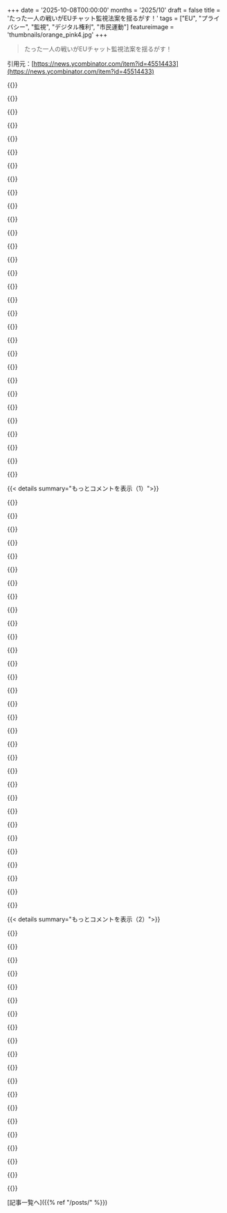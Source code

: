 +++
date = '2025-10-08T00:00:00'
months = '2025/10'
draft = false
title = 'たった一人の戦いがEUチャット監視法案を揺るがす！'
tags = ["EU", "プライバシー", "監視", "デジタル権利", "市民運動"]
featureimage = 'thumbnails/orange_pink4.jpg'
+++

> たった一人の戦いがEUチャット監視法案を揺るがす！

引用元：[https://news.ycombinator.com/item?id=45514433](https://news.ycombinator.com/item?id=45514433)




{{<matomeQuote body="関連情報だね！このサイトも見てみて：https://fightchatcontrol.eu/" userName="cuu508" createdAt="2025/10/08 10:26:05" color="">}}




{{<matomeQuote body="Joachim、ありがとう！PoliticoがCSAM阻止を匂わすのは腹立つね。暗号化で回避されるのに。「民主的な対話じゃない」って言うLena Düpontもいるけど、じゃあロビイストと官僚だけの話が対話なの？「普通の人がメールを送っても、議員は『フィードバックありがとう、でもやるよ』って言うだけ」ってこと？キャンペーンで法案支持が揺らいで、EDRiも「議論が進んだ」って言ってるのはすごいね！民主主義への信頼が少し戻ったよ。Hummelgaard大臣は「最終手段」って言うけど、できるなら悪用されるに決まってる。" userName="1gn15" createdAt="2025/10/08 11:26:05" color="#785bff">}}




{{<matomeQuote body="例えるなら、D&DでプレイヤーがOPキャラを作って「節度を持って使う」って言うようなもんだね。悪用しないなら、なんでそんな力が必要なの？って話だよ。" userName="silicon5" createdAt="2025/10/08 11:51:21" color="#38d3d3">}}




{{<matomeQuote body="「デンマークのPeter Hummelgaard司法大臣が強硬策の推進者」って？良いね、この人物こそが明確に非難されるべきだ！" userName="raverbashing" createdAt="2025/10/08 11:47:27" color="">}}




{{<matomeQuote body="Peter Hummelgaardデンマーク司法大臣が「監視は安全感を高める…自由の前提が安全だから、監視が増えれば自由も増える」だってさ。https://news.ycombinator.com/item?id=45473136" userName="nickslaughter02" createdAt="2025/10/08 12:11:16" color="#38d3d3">}}




{{<matomeQuote body="もう一つ例えるなら、スポーツカーを買って「常に法定速度で走る」って約束するようなもんだよ。" userName="varispeed" createdAt="2025/10/08 12:03:18" color="#785bff">}}




{{<matomeQuote body="シュタージも彼に賛成しそうだね。こんなこと言うなんて信じられないよ、良い意味じゃなくてさ。この法案の政府の免除規定をどう説明するのか、ぜひ聞いてみたいね。" userName="Telaneo" createdAt="2025/10/08 12:16:33" color="#38d3d3">}}




{{<matomeQuote body="Peter Hummelgaardデンマーク司法大臣が「暗号化されたメッセージサービスで通信するのが皆の市民的自由だという全くの誤解を打ち破らなければならない」ってさ。https://www.msn.com/en-us/news/technology/danish-justice-min..." userName="nickslaughter02" createdAt="2025/10/08 12:19:46" color="#ff33a1">}}




{{<matomeQuote body="誰もそんなことしないよ。" userName="dgfitz" createdAt="2025/10/08 12:06:27" color="">}}




{{<matomeQuote body="「ロビイストと官僚だけの対話で、皆は黙って受け入れろ」って、EPPみたいな連中はまさにそう思ってるだろうね。でも、なぜか毎年こんな無能な連中が多数票を取るんだ。しかも、その後には極右、ファシストなんかがいるしね（例：ESN、PfE）。<br>1. https://en.wikipedia.org/wiki/European_People%27s_Party<br>2. https://en.wikipedia.org/wiki/Europe_of_Sovereign_Nations_Gr...<br>3. https://en.wikipedia.com/wiki/Patriots_for_Europe" userName="spankibalt" createdAt="2025/10/08 12:50:06" color="#785bff">}}




{{<matomeQuote body="「安全だという感覚」と「実際の安全」を混同してるなんて、嘘つきだよね。それで社会民主主義者だって名乗るなんて、厚かましい！" userName="tgv" createdAt="2025/10/08 12:17:43" color="">}}




{{<matomeQuote body="Politicoが「法案でCSAMを防げる」って言うのはおかしい。暗号化すれば回避できるしね。<br>今の主流メディア（MSM）は権力者の意見を垂れ流すしかないんだ。逆らうと「ヘイトスピーチ」とかのレッテル貼られて潰されるから。<br>「対話」ってのは、うまくつながったロビイストと官僚の間だけのもので、他は黙って受け入れろってこと？<br>そう、まさにこれ！って感じだね。https://www.youtube.com/watch?v=rtdbF-nRJqs" userName="FirmwareBurner" createdAt="2025/10/08 11:51:50" color="#ff5733">}}




{{<matomeQuote body="「MSMは権力者の意見をオウム返しするしかない」なんてデタラメだ！イギリスの『ガーディアン』みたいに、そうじゃない主流メディアは山ほどあるよ。<br>『ワシントン・ポスト』なんかが追従するのは、金（Jeffとその読者）のためであって、誰かに「潰される」からじゃないんだ。" userName="davedx" createdAt="2025/10/08 12:10:25" color="#ff5c5c">}}




{{<matomeQuote body="これは左右の問題じゃないんだよね。デンマークの社会民主党（S＆D）が推進してて、欧州自由民主同盟（ALDE）が反対してるんだから。" userName="ncruces" createdAt="2025/10/08 21:27:01" color="">}}




{{<matomeQuote body="GMとしては強く反対するね。GMの決定を覆せるような力を持つキャラは、ものすごく危険な兆候だよ。D＆Dは神話やTV番組じゃないんだ。<br>プレイヤーとGM、そしてプレイヤー同士のバランスがめちゃくちゃ大事なのに、チートキャラがいたらぶち壊しだ。<br>要するに、「このルールは存在するけど影響はない」って言うのは、「ルールは真剣じゃない」って言ってるのと同じ。チャット監視法案でもDMの状況でもね。<br>ルールってものは、真剣じゃなきゃ意味がないんだよ。" userName="joe_the_user" createdAt="2025/10/09 01:59:41" color="#ff5733">}}




{{<matomeQuote body="この議論を物理的な郵便に応用してみたらどうなるかな？<br>「政府に暗号化されていないコピーを提供しない限り、暗号化された手紙を送るのは違法」ってのがもし合理的に思えるなら、もうまともな議論はできないだろうね。" userName="Telaneo" createdAt="2025/10/08 12:52:06" color="#ff5c5c">}}




{{<matomeQuote body="警察は物理的な郵便物を傍受できるよ。" userName="rusk" createdAt="2025/10/08 22:00:48" color="">}}




{{<matomeQuote body="変えられない衝動を持つ人が他者に危害を加える可能性を減らすために、認知療法を考えるのはどうかな。殺人の衝動がある人でも、それを制御できれば社会に貢献できない理由はないはずだよ。" userName="galangalalgol" createdAt="2025/10/08 22:32:30" color="#ff33a1">}}




{{<matomeQuote body="ただし、ドイツは例外だね！(厳密に言えば正しいことが一番正しいんだよ)" userName="Kim_Bruning" createdAt="2025/10/08 20:04:35" color="">}}




{{<matomeQuote body="車を買う人はみんなそうしてる、暗黙的にね。運転免許を取るってことは、道路のルールを守るって、はっきりとした約束をする行為なんだよ。" userName="swiftcoder" createdAt="2025/10/08 12:33:59" color="">}}




{{<matomeQuote body="保守派は左派より権力にアクセスしやすいよ。右派は「沼の排水」の時だけ政府の干渉に反対するんだ。デンマークのSocialdemokraterneを左派と呼ぶのは変だよ、彼らはどんどん右寄りに動いてるんだから。" userName="spankibalt" createdAt="2025/10/09 11:21:12" color="#ff5c5c">}}




{{<matomeQuote body="どうやら俺は「manosphere」を怒らせちゃったみたいだね。" userName="cyanydeez" createdAt="2025/10/08 18:27:42" color="">}}




{{<matomeQuote body="それはちょっと違うんじゃないかな。多くの人は見かけの効用も買ってるし、それは合法速度や駐車時でも見せびらかせるからね。逆に、安くて遅い車に見せかけた高価で速い車の方がずっと怪しいよ。" userName="Terr_" createdAt="2025/10/08 21:47:52" color="#ff33a1">}}




{{<matomeQuote body="過去半世紀、「progressives」はヨーロッパで家族や女性、ゲイ、マイノリティ、労働者の権利など、社会に大きな進歩をもたらしたんだ。昔は考えられなかったことが今じゃ主流だよ。でも一部の左派は「イデオロギー的純粋性」を重視しすぎてて、それが右派に乗っ取られるとひどいことになるぞ。" userName="ncruces" createdAt="2025/10/10 09:23:01" color="#785bff">}}




{{<matomeQuote body="プレイヤーはGMを覆すべきじゃないけど、今回の状況は違うと思うんだ。D&Dゲームは「ChatControl」と違って、信頼関係を築ける状況だね。例えば、無限の力を持つトリックスターの「djinn」が、力をコメディに限るという制約でゲームに参加させるなんてどう？" userName="biotinker" createdAt="2025/10/09 02:55:12" color="#ff5c5c">}}




{{<matomeQuote body="「Autobahn」でも常に安全な速度で運転する法的要件があるはずだよ。アクセル全開でレースするのは、公道では安全な速度とは言えないからね。" userName="wizzwizz4" createdAt="2025/10/08 20:31:12" color="#38d3d3">}}




{{<matomeQuote body="Lena Düpontが「民主主義における対話の観点から、これは対話ではない」って言ったけど、彼女はドイツ人だから、たぶん認可された紙と封筒で手紙を送って、書留で返事をもらうとか、ファックスとかかな？<br>あるいは次の選挙で彼女が落とされて、それが”国民の声”って解釈される対話のこと？政治家って追い詰められると、時間を稼いで法案を通すために「これは正しいやり方じゃない」って言い出すの、ホント面白いよね。" userName="ExoticPearTree" createdAt="2025/10/09 09:52:48" color="#38d3d3">}}




{{<matomeQuote body="君は二つのことをごちゃ混ぜにして、肝心な点を無視してるよ。誰も速い車を買ってゆっくり走らせないだろ？<br>もしかしたらそういう人もいるかもしれないけど、ほとんどの人はそうじゃない。免許に関する約束が少しでも意味があるなら、スピード違反のカメラなんて必要ないんだから。" userName="dgfitz" createdAt="2025/10/09 00:10:41" color="">}}




{{<matomeQuote body="これ、最高じゃん。<br>特にLena Düpontの「民主主義における対話の観点から、これは対話ではない」って発言に対してね。<br>いや、これは対話だよ。何百万もの人が反対してて、少数の（権力者な）人だけが賛成してる。権力者は現実からかけ離れてて、これを”対話ではない”と見なしてるんだ。<br>メタレベルで見ると、毎月何百万ものメッセージが誤検知でフラグされて、警察とか他のシステムがパンクする状況の予行演習にもなるよね。" userName="WA" createdAt="2025/10/08 20:15:58" color="#785bff">}}




{{<matomeQuote body="”対話だ”って言うけど、それって政治家が人々が意見を表明することを許す範囲での対話に過ぎないんだ。<br>もし僕がロビイストじゃなくて、政治家に何かを支持または反対する理由を論理的で徹底的に説明する手紙を書いたとしても、せいぜい”賛成”か”反対”の集計に数えられるのがオチ。<br>だから、もし選出された代表者たちが僕らの”対話”を集計に還元するなら、定型メールで十分、それが許された対話の全てだよ。" userName="donmcronald" createdAt="2025/10/08 22:05:06" color="#785bff">}}




{{< details summary="もっとコメントを表示（1）">}}

{{<matomeQuote body="毎日ネットを駆け巡る騒がしい情報をリストにまとめるのは得意だからね。<br>じゃあ、外交問題やそのサブトピックもリストにまとめてみようよ。<br>そのリストはずっと保持して、追跡するトピックと同じくらい永続的であるべきだ。<br>Tech-AI-open-source-local-...なことをやって、僕らのたくさんの意見をそれぞれのリストにまとめよう。非構造化データ→構造化データへね。<br>集合的な思考を意味に基づいてまとめ、各人がリストの参加者総数に比例して全体に影響を与えられるようにするべきだ。" userName="Simboo" createdAt="2025/10/09 00:59:47" color="#785bff">}}




{{<matomeQuote body="対話になり得るよ！対話には双方向性が必要だよね。EUチャット監視法案に反対する何百万もの人々の声がようやく相手に届いた今、彼らが賢く反応すれば対話が始まるはずだ。<br>「対話じゃない」って言うのは、ただ（不都合な）対話から逃げてるだけ。もしかしたら、何人かのMEP（欧州議会議員）は実際に対話に参加するかもしれないね。" userName="nine_k" createdAt="2025/10/08 21:51:56" color="#ff33a1">}}




{{<matomeQuote body="うん、実際、Lenaの反応自体が対話の一部だよ。そして、その突き放した態度は多くを物語ってる。<br>それは彼女の有権者に対する態度を反映してるだけでなく、デジタルコミュニケーションがなぜか非現実的だっていう彼女の暗黙の前提も露呈させてるんだ。<br>彼女にとっては、電話、スピーチ、手書きの手紙だけが対話の始まりだと思ってるみたいだね。デジタル通信には規範や法律、そして根本的に権利が適用されないっていう誤解を持ってるようで、それは誤った危険な考えだよ。" userName="brushfoot" createdAt="2025/10/08 22:08:05" color="#ff33a1">}}




{{<matomeQuote body="教科書通りのCDUのやり方だよ。金で買える最高の民主主義ってわけさ！" userName="twothreeone" createdAt="2025/10/08 23:31:42" color="">}}




{{<matomeQuote body="誰かが話しかけてきた時に「対話ではない」って言うのは、「口答えするな、お前には発言権がない」って言ってるようなものだよ。" userName="taneq" createdAt="2025/10/08 23:37:17" color="#ff33a1">}}




{{<matomeQuote body="代表者は僕らのために働いてるんだ。条件が嫌なら辞めればいい。条件とは、国民の要求を実行すること。これにはどんな形であれ”対話”は必要ないし、彼らの役割における見解は関係ないんだ。<br>彼らには、国民に役立つ事実や情報を見つけ、新しい法律を作るために会議を招集する追加の義務もある。ここでは専門家が現在の国益に関連する特定の質問に答えるのであって、専門家も”対話”をするためにいるんじゃなくて、データを提供するんだ。<br>僕の人生で、政治家と市民の”対話”が悲喜劇以外に役立つものを生み出したのを見たことがないよ。" userName="themafia" createdAt="2025/10/09 08:29:03" color="#45d325">}}




{{<matomeQuote body="全くその通り！この法案について話すべきは「何度もNO」と言うこと。試みた政治家は失脚させるためにあらゆる力を使うべき。二度と立ち直れないような、政治生命を終わらせる動きにするべきだ。" userName="JoshTriplett" createdAt="2025/10/08 21:23:09" color="#38d3d3">}}




{{<matomeQuote body="権力者たちは現実からかけ離れていて、これを”対話”じゃないと思ってる。2025年なのに、市民が政府のウェブサイトで自分の意見を表明したり、直接投票できないのが信じられない。代表制は昔は意味があったけど、今は時代遅れだよね。" userName="themafia" createdAt="2025/10/09 08:23:00" color="#ff5733">}}




{{<matomeQuote body="ドイツ人を責めるわけじゃないけど、政治家は賄賂が絡むロビー活動にはほとんど文句言わないよね。" userName="findthewords" createdAt="2025/10/08 21:23:39" color="">}}




{{<matomeQuote body="ドイツ人を責めてもいいよ。ロシアからの賄賂が、今ドイツが世界で一番エネルギーが高い理由なんだ。”先進的”で”ハイテク”な国なのに、驚くほど腐敗してる。詳しくはGerhard Schroderを検索してみて。" userName="bboygravity" createdAt="2025/10/08 21:31:42" color="#ff33a1">}}




{{<matomeQuote body="Schroederと同じくらい、Merkelもだよ。" userName="jacquesm" createdAt="2025/10/09 00:42:20" color="">}}




{{<matomeQuote body="Merkelはダントツで最悪のEU政治家だったよ。東ドイツ育ちが影響したのか知らないけど、今もPutinとRussiaを擁護してる。過去の行動も似てて、今のUkraine戦争も彼女の責任。ドイツ軍を弱くして、Russiaに莫大な金を送りつけたんだ。間違いを認めず、EU東部では嫌われてるのに。尋ねられると現実離れしたおとぎ話の世界に入っちゃう。全体的に長期的損害を与えたよ。根は悪くないと思うけど、ひどく妄想的で操られやすい、すごく悪いリーダーだった。一般のドイツ人が他のEU諸国が10年前に理解したことを気づく日が来るまで起こさないでほしいね。" userName="kakacik" createdAt="2025/10/09 10:11:09" color="#45d325">}}




{{<matomeQuote body="彼女が多くの人に許されてるのが、俺にはちょっと理解できない。明らかに彼女が主要な原因だよ。無能だったのか、それとも悪意があったのかはそこまで重要じゃないけど、最近の発言を聞くと、以前は無能だと思ってたのが、今は悪意の方が強いんじゃないかって思うようになったな。" userName="jacquesm" createdAt="2025/10/09 10:24:44" color="">}}




{{<matomeQuote body="そんなことありえないよ、賄賂なんて腐敗した東ヨーロッパでしか起きないもんね。EUの創設メンバー国でそんなことが起こるわけないし、もしそうならすぐにクラブから追い出されちゃうでしょ。" userName="Muromec" createdAt="2025/10/08 22:32:04" color="">}}




{{<matomeQuote body="Lena Düpontは権威主義者で、自由民主主義の敵だよ。" userName="buyucu" createdAt="2025/10/09 11:00:20" color="">}}




{{<matomeQuote body="この法案について興味深い話があるんだけど、EU委員会がこの法案を宣伝するために、特定の政治層向けにデジタル広告費を出してたらしいんだ。これって、自分たちの規制で禁じられてる可能性あるんじゃない？<br>詳しくはここでチェックしてね！<br>https://noyb.eu/en/noyb-files-complaint-against-eu-commissio...<br>https://eur-lex.europa.eu/EN/legal-content/summary/transpare..." userName="oli5679" createdAt="2025/10/08 19:40:33" color="#38d3d3">}}




{{<matomeQuote body="Europolも税金で「研究」とか言って、エンドツーエンド暗号化を弱めるロビー活動してるんだぜ。" userName="miohtama" createdAt="2025/10/09 10:23:02" color="">}}




{{<matomeQuote body="こいつマジでヒーローじゃん！テクノロジーを賢く使えば、個人でも政治に影響を与えられるって信じてない奴らに一発食らわせたね。しかも結構シンプルな技術でさ。<br>deflock.meみたいに、広範な監視への意識を高めるのに成功してる例もあるし。<br>でも、この技術が単独じゃなくて、既存のキャンペーンを補完する形で使われたってのが大事なんだよね。孤立してツール作っても影響出すのは難しいから。" userName="iamnothere" createdAt="2025/10/08 11:47:49" color="#785bff">}}




{{<matomeQuote body="そうそう、技術は複雑じゃなくてもパワフルになれるんだよ。人を動かせればそれでいいんだ。" userName="HexPhantom" createdAt="2025/10/09 07:28:44" color="">}}




{{<matomeQuote body="この記事、めっちゃ読者を誘導するような書き方してるわ。この一文、「Fight Chat Controlっていうウェブサイトは、デンマークのオールボーに住む30歳のソフトウェアエンジニア、Joachimが作ったんだ。彼は、児童性的虐待素材（CSAM）と戦うためのEUの新たな提案が承認されそうだと知って、これを作ったんだ」ってさ。<br>これで適当に読んだやつはもう結論出しちゃってるし、次の文で出てくるグループを「プライバシー活動家が暗号化を破り大規模監視につながると見てる法案」って言って、変人とか隠れた動機がある奴ら扱いする準備万端だもん。<br>だからJoachim、サイト作ってくれてありがとう！<br>どうせこんなことしても、実際には何も変わらないんだろうけどね。あいつらは子供のことなんてどうでもよくて、ただ全体的な支配と監視が欲しいだけなんだから。それを達成するためなら、どんな言い訳でもするさ。" userName="dusted" createdAt="2025/10/09 08:38:18" color="#45d325">}}




{{<matomeQuote body="この記事、EU委員会に近い誰かが金で書かせた仕事っぽいな。直接じゃなくて、EU内で便宜を図ってもらうとかでね。著者が公平なんてありえないだろ。" userName="miohtama" createdAt="2025/10/09 10:22:05" color="">}}




{{<matomeQuote body="あと、責任がたった一人に押し付けられてるのも変だよな。メールが勝手に送られるわけないじゃん。" userName="alex_duf" createdAt="2025/10/09 08:40:09" color="">}}




{{<matomeQuote body="いつだってそうなんだよ。ガザでのジェノサイドに反対する？そうすると「活動家はイスラエルに生存権がないと思ってる」って言われる。<br>ICEが路上で人を拉致するのが嫌？そうすると「活動家は犯罪を罰すべきじゃないと思ってる」ってね。<br>「穏健派」メディアは、権力に媚びへつらって、世界を良くしようと本気で思ってる人たちを、まるで最低な人間であるかのように描く。<br>そして風向きが変わったら、すぐにこんな記事を隠して、自分たちは常に歴史の正しい側にいて、民主主義と自由を守る最前線にいたかのように振る舞うのさ。" userName="thrance" createdAt="2025/10/09 20:49:06" color="#ff5733">}}




{{<matomeQuote body="＞未知のデンマーク人って記事に書いてあったけど<br>ヨアヒム、オールボー在住の30歳ソフトエンジニアって情報があるのに、そんなに「未知の人」の情報ってあるか？" userName="zaik" createdAt="2025/10/08 11:02:17" color="#38d3d3">}}




{{<matomeQuote body="記事をさらに読み進めると、ヨアヒムが匿名を希望した理由が説明されてるよ。雇用主がキャンペーンと関連付けられたくないからってさ。POLITICOは彼の身元を確認済みだよ。" userName="willvarfar" createdAt="2025/10/08 11:31:37" color="">}}




{{<matomeQuote body="彼が匿名だとしても、法案を後押ししてる人たちや企業に狙われる可能性は十分あると思うね。" userName="nickslaughter02" createdAt="2025/10/08 12:02:36" color="">}}




{{<matomeQuote body="1995年生まれのヨアヒムは119人、1994年生まれは123人だってさ（出典: https://www.dst.dk/da/Statistik/emner/borgere/navne/navne-ti...）。オールボーに住む30歳のソフトエンジニアのヨアヒムって、たぶん一人しかいないんじゃない？" userName="poizan42" createdAt="2025/10/08 23:17:52" color="#785bff">}}




{{<matomeQuote body="ドイツからの移民かもしれないね。デンマークの命名規則は詳しくないけど、ドイツの方がヨアヒムって名前はよく聞く気がするんだ。" userName="wvbdmp" createdAt="2025/10/09 09:11:37" color="">}}




{{<matomeQuote body="デンマークでは、間違った意見を持ってるってだけでクビになることはないからね。" userName="veeti" createdAt="2025/10/08 12:34:54" color="">}}




{{<matomeQuote body="仕事って、クビになるかどうかだけじゃないからな。" userName="m0llusk" createdAt="2025/10/08 22:31:48" color="">}}

{{</details>}}




{{< details summary="もっとコメントを表示（2）">}}

{{<matomeQuote body="確かにね。でも、あの街のソフト会社で働いてた経験から言うと、ほとんどの人は彼に賛成するだろうし、逆に仕事のオファーが来るかもね。だけど、法案を推進してるデンマークの法務大臣は完全にぶっ飛んでるから、警察とか軍の諜報機関のセキュリティクリアランスが必要な仕事だと、彼に不利益がある可能性はあるかもな。" userName="mrweasel" createdAt="2025/10/09 07:12:02" color="#45d325">}}




{{<matomeQuote body="えー、ちょっと調べたら、オールボー（Aalborg）には25〜34歳の男性が21000人いるらしいね。もし各年齢に2100人均等にいるとしたら、ヨアヒム（Joachim）って名前の人は何人いると思う？多分、数十人ってとこかな…。" userName="netsharc" createdAt="2025/10/08 12:34:52" color="">}}




{{<matomeQuote body="デンマークで特定の年に生まれた特定の名前の人の統計は、ここ＜https://www.dst.dk/da/Statistik/emner/borgere/navne/navne-ti...＞で見れるよ。1995年生まれのヨアヒム（Joachim）は119人、1994年生まれは123人。だから今デンマークには30歳くらいのヨアヒムが120人くらいいるはず。<br>オールボー（Aalborg）にはデンマークの人口の約3.75%が住んでるから、ヨアヒムが均等に散らばってると仮定すると、オールボーには4〜5人のヨアヒムがいることになるね。となると、ソフトウェアエンジニアのヨアヒムは一人しかいない可能性がかなり高いみたい。" userName="poizan42" createdAt="2025/10/08 23:28:07" color="#ff5c5c">}}




{{<matomeQuote body="ジャーナリストが情報源に与える『X町の34歳、16世紀の家屋改修専門の大工のリチャード・D』みたいな偽の匿名性は、俺にはかなり衝撃的だよ。<br>ただ、彼らが情報源を意図的に騙してるのか、それとも多くの詳細を公開しても匿名性が失われないってことを本当に理解してないのか、どっちなのかはっきりしないんだ。" userName="Agingcoder" createdAt="2025/10/08 22:00:27" color="#785bff">}}




{{<matomeQuote body="彼らが言ってるのは、30歳くらいの約2100人のうちのことだと思うよ。" userName="zamadatix" createdAt="2025/10/08 21:57:23" color="">}}




{{<matomeQuote body="俺はヨアヒム（Joachim）ほど激しくないけど、この記事はめちゃくちゃ人を操ろうとしてるよね。<br>『スパムキャンペーン』とか、『児童性的虐待素材（CSAM）阻止を目指す欧州法案の成立を試みている』とか、『プライバシー活動家から暗号化を破り、大規模監視につながると見られている法案』とかさ。ひどいジャーナリズムだ。Politico.eu関連はもう二度とクリックしないと思う。" userName="xlii" createdAt="2025/10/09 08:45:12" color="#45d325">}}




{{<matomeQuote body="＞ 最悪のジャーナリズム。ジャーナリズムの仮面をかぶったプロパガンダだよ。" userName="ExoticPearTree" createdAt="2025/10/09 10:05:31" color="">}}




{{<matomeQuote body="なぜ記事はCSAM対策とされるEU法案について、暗号化破壊や大規模監視を活動家の意見と曖昧に表現するんだ？提案自体がそれを政府に命じているのに！<br>タイトルにも嘘がある。『スパム』はEU市民による簡略化された代表者への連絡で、『一人による』キャンペーンではなく、市民による大衆運動だ。" userName="like_any_other" createdAt="2025/10/08 12:19:12" color="#38d3d3">}}




{{<matomeQuote body="＞ なぜ『CSAMと戦うために使われると主張される、暗号化を破り大規模監視を行う提案』って呼ばないんだ？<br>それは、無知で弱い政治家たちに『子ども』という言葉が入ったものを何でも支持させるような響きがないからだよ。" userName="nickslaughter02" createdAt="2025/10/08 12:27:56" color="#38d3d3">}}




{{<matomeQuote body="記事の書き方、偏りすぎじゃない？著者がどの部分を事実で、どの部分を単なる活動家の意見として提示するか、すごく恣意的に決めてるように見えるし、自分の意見に都合の良いところは肯定的に書いてるよな。" userName="JoshTriplett" createdAt="2025/10/08 21:21:05" color="#ff5c5c">}}




{{<matomeQuote body="偏った記事の書き方には賛成できない。一部を争いのない真実として、他を単なる”活動家が言う”みたいに提示するのはおかしい。特に活動家が言ってることって、単に法律に書かれてることそのものなんだから、意見の余地なんてないのにさ。" userName="like_any_other" createdAt="2025/10/08 22:49:12" color="#ff33a1">}}




{{<matomeQuote body="全くその通りだね。偏った記事を書くときの常套手段だよ。「免責の時制」なんかも見てみたらいいさ。" userName="JoshTriplett" createdAt="2025/10/09 00:30:26" color="">}}




{{<matomeQuote body="Politicoっていつも大袈裟だよね。ウェブサイトを作った人には感謝するけど、政策への反対運動でウェブサイト使うなんて初めてじゃないし。Politicoは小市民と”大きな議会”の戦いみたいに言ってるけど、MEPにメールを送るのは昔から効果的な意見表明の方法だよ。それに、個人情報を出しすぎてるのはDoxingじゃないか？" userName="isodev" createdAt="2025/10/09 01:39:32" color="#ff33a1">}}




{{<matomeQuote body="参考までにね。PoliticoはAxel Springer SEっていう、憎悪に満ちてて攻撃的で非民主的なドイツのメディア・ニュース企業が所有してるんだよ。" userName="notachatbot123" createdAt="2025/10/08 12:11:45" color="#785bff">}}




{{<matomeQuote body="それに、Axel Springer SEは”Upday”っていうほとんど偽装してないスパイウェアを、何年も前からSamsungの顧客にプリインストールして押し付けてるんだぜ。" userName="wkat4242" createdAt="2025/10/08 22:53:26" color="#ff5733">}}




{{<matomeQuote body="記事はだいたい問題ないけど、見出しがひどいな。”one-man campaign”って、サイトがメールのひな型作ってくれるだけで、みんなで送るのが目的なんだから違うだろ。”spam campaign”も市民が政府代表に正当な目的でメール送るのをスパムって言うのはおかしい。" userName="throawayonthe" createdAt="2025/10/08 12:45:58" color="#45d325">}}




{{<matomeQuote body="「一人だけのキャンペーン」ってわけじゃないんだよ。このサイトの最大のポイントは、たくさんの人が簡単に対策に反対できるようにすることだからね。Change.orgの署名みたいに無視されやすい数だけじゃない、もっと目立つやり方なんだ。" userName="wkat4242" createdAt="2025/10/08 22:55:42" color="#45d325">}}




{{<matomeQuote body="タイトルから”spam”を削除しました。" userName="dang" createdAt="2025/10/08 19:20:50" color="">}}




{{<matomeQuote body="記事にもリンクされてるけど、念のためここに貼っとくね: https://fightchatcontrol.eu" userName="docdeek" createdAt="2025/10/08 11:51:09" color="">}}

{{</details>}}



[記事一覧へ]({{% ref "/posts/" %}})
